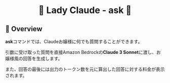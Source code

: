 <h1 align="center">🎀 Lady Claude - ask 🎀</h1>


## 🌟 Overview

**ask**コマンドでは、Claudeお嬢様に何でも質問することができます。

引数に受け取った質問を直接Amazon Bedrockの**Claude 3 Sonnet**に渡し、お嬢様風の回答を生成します。

また、回答の最後には出力のトークン数を元に算出した回答に対する料金が表示されます。
